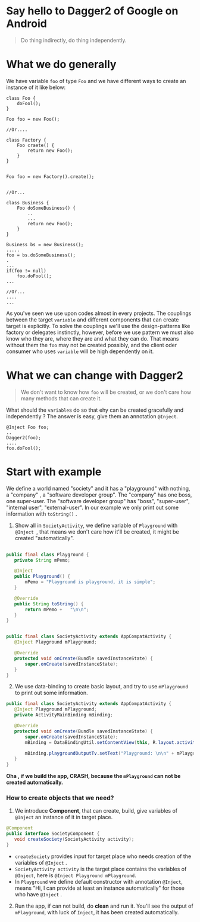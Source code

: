 # Say hello to Dagger2 of Google on Android

> Do thing indirectly, do thing independently.

# What we do generally

We have variable ```foo``` of type ```Foo``` and we have different ways to create an instance of it like below:

```
class Foo {
    doFool();
}

Foo foo = new Foo();

//Or....

class Factory {
    Foo craete() {
        return new Foo();
    }
}


Foo foo = new Factory().create();


//Or...

class Business {
    Foo doSomeBusiness() {
        ..
        ...
        return new Foo();
    }
}

Business bs = new Business();
.....
foo = bs.doSomeBusiness();
.
...
if(foo != null)
    foo.doFool();
...

//Or...
....
...
```

As you've seen we use upon codes almost in every projects. The couplings between the target ```variable``` and different components that can create target is explicitly. 
To solve the couplings we'll use the design-patterns like factory or delegates instinctly, however, before we use pattern we must also know who they are, where they are and what they can do. That means without
them the  ```foo``` may not be created possibly, and the client oder consumer who uses ```variable``` will be high dependently on it.

# What we can change with Dagger2

> We don't want to know how  ```foo``` will be created, or we don't care how many methods that can create it.

What should the ```variable```s do so that ehy can be created gracefully and independently ? 
The answer is easy, give them an annotation ```@Inject```.

```
@Inject Foo foo;
..
Dagger2(foo);
....
foo.doFool();

```

# Start with example

We define a world named "society" and it has a "playground" with nothing, a "company" , a "software developer group". The "company" has one boss, one super-user. The "software developer group" has "boss", "super-user", "internal user", "external-user". In our example we only print out some information with ```toString()``` .

1. Show all in ```SocietyActivity```, we define variable of ```Playground``` with ``` @Inject  ```, that means we don't care how it'll be created, it might be created "automatically". 
 
 ```java
  
public final class Playground {
	private String mPemo;

	@Inject
	public Playground() {
		mPemo = "Playground is playground, it is simple";
	}

	@Override
	public String toString() {
		return mPemo +   "\n\n";
	}
}


 public final class SocietyActivity extends AppCompatActivity {
 	@Inject Playground mPlayground;
 
 	@Override
 	protected void onCreate(Bundle savedInstanceState) {
 		super.onCreate(savedInstanceState);
 	} 
 }
 
 ```
2. We use data-binding to create basic layout, and try to use ```mPlayground``` to print out some information.
 ```java
 public final class SocietyActivity extends AppCompatActivity {
 	@Inject Playground mPlayground;
 	private ActivityMainBinding mBinding;
 
 	@Override
 	protected void onCreate(Bundle savedInstanceState) {
 		super.onCreate(savedInstanceState);
 		mBinding = DataBindingUtil.setContentView(this, R.layout.activity_main);
  
 		mBinding.playgroundOutputTv.setText("Playground: \n\n" + mPlayground.toString());
    } 
 }
 ```
**Oha , if we build the app, CRASH, because the ```mPlayground``` can not be created automatically.**

### How to create objects that we need?

1. We introduce **Component**, that can create, build, give variables of ```@Inject``` an instance of it in target place.
 
 ```java
 @Component
 public interface SocietyComponent {
 	void createSociety(SocietyActivity activity);
 }
 ```
 - ```createSociety``` provides input for target place who needs creation of the variables of ```@Inject``` .
 - ```SocietyActivity activity``` is the target place contains  the variables of ```@Inject```, here is ```@Inject Playground mPlayground```.
 - In ```Playground``` we define default constructor with annotation ```@Inject```, means "Hi, I can provide at least an instance automatically" for those who have ```@Inject``` .

2. Run the app, if can not build, do **clean**  and run it. You'll see the output of ```mPlayground```, with luck of ```Inject```, it has been created automatically.

 


